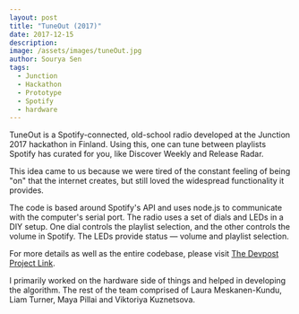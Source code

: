 ```yaml
---
layout: post
title: "TuneOut (2017)"
date: 2017-12-15
description:
image: /assets/images/tuneOut.jpg
author: Sourya Sen
tags:
  - Junction
  - Hackathon
  - Prototype
  - Spotify
  - hardware
---
```


TuneOut is a Spotify-connected, old-school radio developed at the Junction 2017 hackathon in Finland. Using this, one can tune between playlists Spotify has curated for you, like Discover Weekly and Release Radar.

This idea came to us because we were tired of the constant feeling of being "on" that the internet creates, but still loved the widespread functionality it provides.

The code is based around Spotify's API and uses node.js to communicate with the computer's serial port. The radio uses a set of dials and LEDs in a DIY setup. One dial controls the playlist selection, and the other controls the volume in Spotify. The LEDs provide status — volume and playlist selection.

For more details as well as the entire codebase, please visit [The Devpost Project Link](https://devpost.com/software/tuneout).

I primarily worked on the hardware side of things and helped in developing the algorithm. The rest of the team comprised of Laura Meskanen-Kundu, Liam Turner, Maya Pillai and Viktoriya Kuznetsova.
